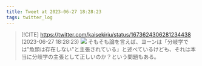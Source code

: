 ```yaml
---
title: Tweet at 2023-06-27 18:28:23
tags: twitter_log
---
```


> [!CITE] https://twitter.com/kaisekiriu/status/1673624306281234438 (2023-06-27 18:28:23)
> ![](https://twitter.com/kaisekiriu/status/1673624306281234438)
> そもそも論を言えば、ヨーンは「分岐学では"魚類は存在しない"と主張されている」と述べているけども、それは本当に分岐学の主張として正しいのか？という問題もある。
